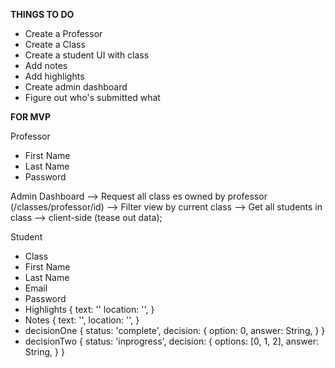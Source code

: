 **THINGS TO DO**

- Create a Professor
- Create a Class
- Create a student UI with class
- Add notes
- Add highlights
- Create admin dashboard
- Figure out who's submitted what

**FOR MVP**

Professor
- First Name
- Last Name
- Password

Admin Dashboard
--> Request all class es owned by professor (/classes/professor/id)
--> Filter view by current class
  --> Get all students in class
    --> client-side (tease out data);

Student
 - Class
 - First Name
 - Last Name
 - Email
 - Password
 - Highlights
  {
    text: ''
    location: '',
  }
 - Notes
 {
   text: '',
   location: '',
 }
 - decisionOne
 {
   status: 'complete',
   decision: {
     option: 0,
     answer: String,
   }
 }
 - decisionTwo
 {
   status: 'inprogress',
   decision: {
     options: [0, 1, 2],
     answer: String,
   }
 }
